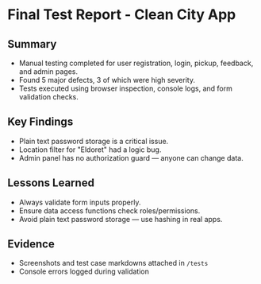 # Final Test Report - Clean City App

## Summary
- Manual testing completed for user registration, login, pickup, feedback, and admin pages.
- Found 5 major defects, 3 of which were high severity.
- Tests executed using browser inspection, console logs, and form validation checks.

## Key Findings
- Plain text password storage is a critical issue.
- Location filter for "Eldoret" had a logic bug.
- Admin panel has no authorization guard — anyone can change data.

## Lessons Learned
- Always validate form inputs properly.
- Ensure data access functions check roles/permissions.
- Avoid plain text password storage — use hashing in real apps.

## Evidence
- Screenshots and test case markdowns attached in `/tests`
- Console errors logged during validation
